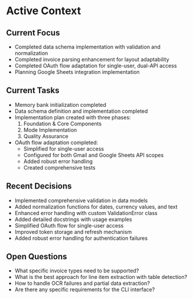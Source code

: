# Active Context

## Current Focus
- Completed data schema implementation with validation and normalization
- Completed invoice parsing enhancement for layout adaptability
- Completed OAuth flow adaptation for single-user, dual-API access
- Planning Google Sheets integration implementation

## Current Tasks
- Memory bank initialization completed
- Data schema definition and implementation completed
- Implementation plan created with three phases:
  1. Foundation & Core Components
  2. Mode Implementation
  3. Quality Assurance
- OAuth flow adaptation completed:
  - Simplified for single-user access
  - Configured for both Gmail and Google Sheets API scopes
  - Added robust error handling
  - Created comprehensive tests

## Recent Decisions
- Implemented comprehensive validation in data models
- Added normalization functions for dates, currency values, and text
- Enhanced error handling with custom ValidationError class
- Added detailed docstrings with usage examples
- Simplified OAuth flow for single-user access
- Improved token storage and refresh mechanism
- Added robust error handling for authentication failures

## Open Questions
- What specific invoice types need to be supported?
- What is the best approach for line item extraction with table detection?
- How to handle OCR failures and partial data extraction?
- Are there any specific requirements for the CLI interface?